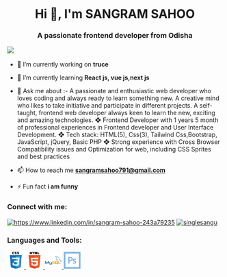<h1 align="center">Hi 👋, I'm SANGRAM SAHOO</h1>
<h3 align="center">A passionate frontend developer from Odisha</h3>

<img src="https://cdn.dribbble.com/users/1162077/screenshots/3848914/programmer.gif">


- 🔭 I’m currently working on **truce**

- 🌱 I’m currently learning **React js, vue js,next js**

- 💬 Ask me about :- A passionate and enthusiastic web developer who loves coding and always ready to learn something new. A creative mind who likes to take initiative and participate in different projects. A self-taught, frontend web developer always keen to learn the new, exciting and amazing technologies.
❖ Frontend Developer with 1 years 5 month of professional experiences in Frontend developer and User Interface Development.
❖ Tech stack: HTML(5), Css(3), Tailwind Css,Bootstrap, JavaScript, jQuery, Basic PHP
❖ Strong experience with Cross Browser Compatibility issues and Optimization for web, including CSS Sprites and best practices

- 📫 How to reach me **sangramsahoo791@gmail.com**

- ⚡ Fun fact **i am funny**

<h3 align="left">Connect with me:</h3>
<p align="left">
<a href="https://linkedin.com/in/https://www.linkedin.com/in/sangram-sahoo-243a79235" target="blank"><img align="center" src="https://raw.githubusercontent.com/rahuldkjain/github-profile-readme-generator/master/src/images/icons/Social/linked-in-alt.svg" alt="https://www.linkedin.com/in/sangram-sahoo-243a79235" height="30" width="40" /></a>
<a href="https://instagram.com/singlesangu" target="blank"><img align="center" src="https://raw.githubusercontent.com/rahuldkjain/github-profile-readme-generator/master/src/images/icons/Social/instagram.svg" alt="singlesangu" height="30" width="40" /></a>
</p>

<h3 align="left">Languages and Tools:</h3>
<p align="left"> <a href="https://www.w3schools.com/css/" target="_blank" rel="noreferrer"> <img src="https://raw.githubusercontent.com/devicons/devicon/master/icons/css3/css3-original-wordmark.svg" alt="css3" width="40" height="40"/> </a> <a href="https://www.w3.org/html/" target="_blank" rel="noreferrer"> <img src="https://raw.githubusercontent.com/devicons/devicon/master/icons/html5/html5-original-wordmark.svg" alt="html5" width="40" height="40"/> </a> <a href="https://www.mysql.com/" target="_blank" rel="noreferrer"> <img src="https://raw.githubusercontent.com/devicons/devicon/master/icons/mysql/mysql-original-wordmark.svg" alt="mysql" width="40" height="40"/> </a> <a href="https://www.photoshop.com/en" target="_blank" rel="noreferrer"> <img src="https://raw.githubusercontent.com/devicons/devicon/master/icons/photoshop/photoshop-line.svg" alt="photoshop" width="40" height="40"/> </a> </p>
